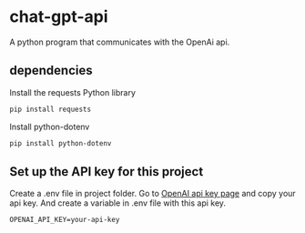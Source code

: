 # chat-gpt-api
A python program that communicates with the OpenAi api.

## dependencies
Install the requests Python library

```bash
pip install requests
```

Install python-dotenv

```bash
pip install python-dotenv
```

## Set up the API key for this project
Create a .env file in project folder.
Go to [OpenAI api key page](https://platform.openai.com/api-keys) and copy your
api key.
And create a variable in .env file with this api key.

```env
OPENAI_API_KEY=your-api-key
```

